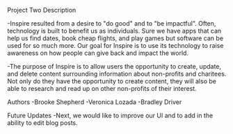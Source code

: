 Project Two Description

-Inspire resulted from a desire to "do good" and to "be impactful". Often, technology is built to benefit us as individuals.        Sure we have apps that can help us find dates, book cheap flights, and play games but software can be used for so much        more. Our goal for Inspire is to use its technology to raise awareness on how people can give back and impact the world.

-The purpose of Inspire is to allow users the opportunity to create, update, and delete content surrounding information about   non-profits and charitees. Not only do they have the opportunity to create content, they will also be able to research and     read up on other non-profits of their interest. 

Authors
-Brooke Shepherd 
-Veronica Lozada 
-Bradley Driver 

Future Updates
-Next, we would like to improve our UI and to add in the ability to edit blog posts. 
